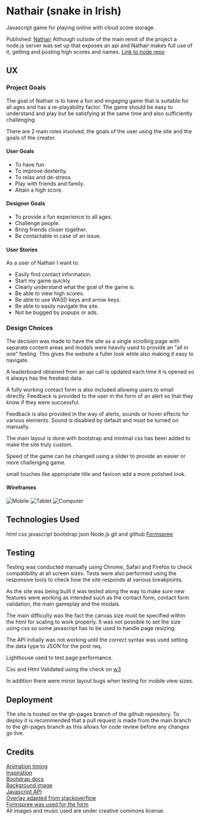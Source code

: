 # Nathair (snake in Irish)
Javascript game for playing online with cloud score storage.

Published: [Nathair](https://matt-oc.github.io/nathair/)
Although outside of the main remit of the project a node.js server was set up that exposes an api and Nathair makes full use of it, getting and posting high scores and names.
[Link to node repo ](https://github.com/matt-oc/node-storage-API)

## UX

### Project Goals

The goal of Nathair is to have a fun and engaging game that is suitable for all ages and has a re-playability factor. The game should be easy to understand and play but be satisfying at the same time and also sufficiently challenging

There are 2 main roles involved, the goals of the user using the site and the goals of the creator.

#### User Goals

* To have fun.
* To improve dexterity.
* To relax and de-stress.
* Play with friends and family.
* Attain a high score.

#### Designer Goals

* To provide a fun experience to all ages.
* Challenge people.
* Bring friends closer together.
* Be contactable in case of an issue.

#### User Stories

As a user of Nathair I want to:

* Easily find contact information.
* Start my game quickly.
* Clearly understand what the goal of the game is.
* Be able to view high scores.
* Be able to use WASD keys and arrow keys.
* Be able to easily navigate the site.
* Not be bugged by popups or ads.

### Design Choices

The decision was made to have the site as a single scrolling page with separate content areas and modals were heavily used to provide an "all in one" feeling. This gives the website a fuller look while also making it easy to navigate.

A leaderboard obtained from an api call is updated each time it is opened so it always has the freshest data.

A fully working contact form is also included allowing users to email directly. Feedback is provided to the user in the form of an alert so that they know if they were successful.

Feedback is also provided in the way of alerts, sounds or hover effects for various elements.
Sound is disabled by default and must be turned on manually.

The main layout is done with bootstrap and minimal css has been added to make the site truly custom.

Speed of the game can be changed using a slider to provide an easier or more challenging game.

small touches like appropriate title and favicon add a more polished look.

#### Wireframes
![Mobile](/assets/readme-assets/mobile.png)
![Tablet](/assets/readme-assets/ipad.png)
![Computer](/assets/readme-assets/computer.png)

## Technologies Used

html
css
javascript
bootstrap
json
Node.js
git and github
[Formspree](https://formspree.io/)


## Testing
Testing was conducted manually using Chrome, Safari and Firefox to check compatibility at all screen sizes.
Tests were also performed using the responsive tools to check how the site responds at various breakpoints.

As the site was being built it was tested along the way to make sure new features were working as intended such as the contact form, contact form validation, the main gameplay and the modals.

The main difficulty was the fact the canvas size must be specified within the html for scaling to work properly. It was not possible to set the size using css so some javascript has to be used to handle page resizing.

The API initially was not working until the correct syntax was used setting the data type to JSON for the post req.

Lighthouse used to test page performance.

Css and Html Validated using the check on [w3](https://validator.w3.org/)

In addition there were minor layout bugs when testing for mobile view sizes.

## Deployment

The site is hosted on the gh-pages branch of the github repository.
To deploy it is recommended that a pull request is made from the main branch to the gh-pages branch as this allows for code review before any changes go live.


## Credits

[Animation timing](https://stackoverflow.com/questions/19764018/controlling-fps-with-requestanimationframe)<br />
[Inspiration](https://levelup.gitconnected.com/building-a-snake-game-using-canvas-260a738edcec)<br />
[Bootstrap docs](https://getbootstrap.com/) <br />
[Background image](https://unsplash.com/photos/p1SKuYXxqec?utm_source=unsplash&utm_medium=referral&utm_content=creditShareLink)<br />
[Javascript API](https://www.taniarascia.com/how-to-connect-to-an-api-with-javascript/)<br />
[Overlay adapted from stackoverflow](https://stackoverflow.com/questions/61297397/position-absolute-top0-bottom-0-right0-left0-and-parent-paddings)<br />
[Formspree was used for the form](https://formspree.i)<br />
All images and music used are under creative commons license.
